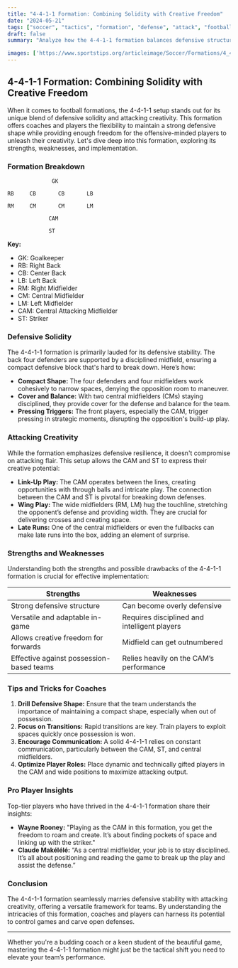```yaml
---
title: "4-4-1-1 Formation: Combining Solidity with Creative Freedom"
date: "2024-05-21"
tags: ["soccer", "tactics", "formation", "defense", "attack", "football", "coaching", "strategy", "sports"]
draft: false
summary: "Analyze how the 4-4-1-1 formation balances defensive structure with attacking creativity."

images: ['https://www.sportstips.org/articleimage/Soccer/Formations/4_4_1_1_formation_combining_solidity_with_creative_freedom.webp']
---
```


## 4-4-1-1 Formation: Combining Solidity with Creative Freedom

When it comes to football formations, the 4-4-1-1 setup stands out for its unique blend of defensive solidity and attacking creativity. This formation offers coaches and players the flexibility to maintain a strong defensive shape while providing enough freedom for the offensive-minded players to unleash their creativity. Let's dive deep into this formation, exploring its strengths, weaknesses, and implementation.

### Formation Breakdown

```
              GK
              
RB     CB       CB       LB

RM     CM       CM       LM

             CAM

             ST
```

**Key:**  
- GK: Goalkeeper  
- RB: Right Back  
- CB: Center Back  
- LB: Left Back  
- RM: Right Midfielder  
- CM: Central Midfielder  
- LM: Left Midfielder  
- CAM: Central Attacking Midfielder  
- ST: Striker  

### Defensive Solidity

The 4-4-1-1 formation is primarily lauded for its defensive stability. The back four defenders are supported by a disciplined midfield, ensuring a compact defensive block that's hard to break down. Here’s how:

- **Compact Shape:** The four defenders and four midfielders work cohesively to narrow spaces, denying the opposition room to maneuver.
- **Cover and Balance:** With two central midfielders (CMs) staying disciplined, they provide cover for the defense and balance for the team.
- **Pressing Triggers:** The front players, especially the CAM, trigger pressing in strategic moments, disrupting the opposition's build-up play.

### Attacking Creativity

While the formation emphasizes defensive resilience, it doesn't compromise on attacking flair. This setup allows the CAM and ST to express their creative potential:

- **Link-Up Play:** The CAM operates between the lines, creating opportunities with through balls and intricate play. The connection between the CAM and ST is pivotal for breaking down defenses.
- **Wing Play:** The wide midfielders (RM, LM) hug the touchline, stretching the opponent’s defense and providing width. They are crucial for delivering crosses and creating space.
- **Late Runs:** One of the central midfielders or even the fullbacks can make late runs into the box, adding an element of surprise.

### Strengths and Weaknesses

Understanding both the strengths and possible drawbacks of the 4-4-1-1 formation is crucial for effective implementation:

| Strengths                                  | Weaknesses                                 |
|--------------------------------------------|--------------------------------------------|
| Strong defensive structure                 | Can become overly defensive                |
| Versatile and adaptable in-game            | Requires disciplined and intelligent players|
| Allows creative freedom for forwards       | Midfield can get outnumbered               |
| Effective against possession-based teams   | Relies heavily on the CAM’s performance    |

### Tips and Tricks for Coaches

1. **Drill Defensive Shape:** Ensure that the team understands the importance of maintaining a compact shape, especially when out of possession.
2. **Focus on Transitions:** Rapid transitions are key. Train players to exploit spaces quickly once possession is won.
3. **Encourage Communication:** A solid 4-4-1-1 relies on constant communication, particularly between the CAM, ST, and central midfielders.
4. **Optimize Player Roles:** Place dynamic and technically gifted players in the CAM and wide positions to maximize attacking output.

### Pro Player Insights

Top-tier players who have thrived in the 4-4-1-1 formation share their insights:

- **Wayne Rooney:** "Playing as the CAM in this formation, you get the freedom to roam and create. It’s about finding pockets of space and linking up with the striker."
- **Claude Makélélé:** “As a central midfielder, your job is to stay disciplined. It’s all about positioning and reading the game to break up the play and assist the defense.”

### Conclusion

The 4-4-1-1 formation seamlessly marries defensive stability with attacking creativity, offering a versatile framework for teams. By understanding the intricacies of this formation, coaches and players can harness its potential to control games and carve open defenses.

---

Whether you're a budding coach or a keen student of the beautiful game, mastering the 4-4-1-1 formation might just be the tactical shift you need to elevate your team’s performance.
```
